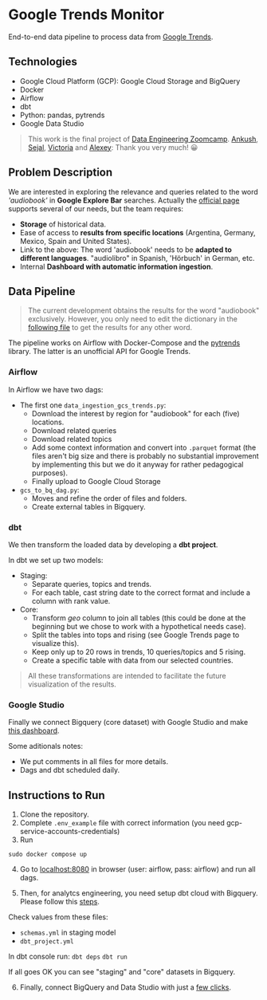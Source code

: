 # Google Trends Monitor

End-to-end data pipeline to process data from [Google Trends](https://trends.google.com).

## Technologies
- Google Cloud Platform (GCP): Google Cloud Storage and BigQuery
- Docker
- Airflow
- dbt
- Python: pandas, pytrends
- Google Data Studio

> This work is the final project of [Data Engineering Zoomcamp](https://github.com/DataTalksClub/data-engineering-zoomcamp). 
[Ankush](https://linkedin.com/in/ankushkhanna2), [Sejal](https://linkedin.com/in/vaidyasejal), [Victoria](https://www.linkedin.com/in/victoriaperezmola/) and [Alexey](https://linkedin.com/in/agrigorev): Thank you very much! 😀

## Problem Description
We are interested in exploring the relevance and queries related to the word *'audiobook'* in **Google Explore Bar** searches. Actually the [official page](https://trends.google.com) supports several of our needs, but the team requires:
- **Storage** of historical data.
- Ease of access to **results from specific locations** (Argentina, Germany, Mexico, Spain and United States).
- Link to the above: The word 'audiobook' needs to be **adapted to different languages**. "audiolibro" in Spanish, 'Hörbuch' in German, etc.
- Internal **Dashboard with automatic information ingestion**.

## Data Pipeline

> The current development obtains the results for the word "audiobook" exclusively. However, you only need to edit the dictionary in the [following file](dags/data_ingestion_gcs_trends.py#L26-L31) to get the results for any other word.

The pipeline works on Airflow with Docker-Compose and the [pytrends](https://github.com/GeneralMills/pytrends) library. The latter is an unofficial API for Google Trends.

### Airflow
In Airflow we have two dags:
- The first one `data_ingestion_gcs_trends.py`:
    - Download the interest by region for "audiobook" for each (five) locations.
    - Download related queries
    - Download related topics
    - Add some context information and convert into `.parquet` format (the files aren't big size and there is probably no substantial improvement by implementing this but we do it anyway for rather pedagogical purposes).
    - Finally upload to Google Cloud Storage
- `gcs_to_bq_dag.py`:
    - Moves and refine the order of files and folders.
    - Create external tables in Bigquery.

### dbt
We then transform the loaded data by developing a **dbt project**.

In dbt we set up two models:
- Staging: 
    - Separate queries, topics and trends. 
    - For each table, cast string date to the correct format and include a column with rank value. 
- Core: 
    - Transform *geo* column to join all tables (this could be done at the beginning but we chose to work with a hypothetical needs case).
    - Split the tables into tops and rising (see Google Trends page to visualize this).
    - Keep only up to 20 rows in trends, 10 queries/topics and 5 rising.
    - Create a specific table with data from our selected countries.

> All these transformations are intended to facilitate the future visualization of the results.

### Google Studio
Finally we connect Bigquery (core dataset) with Google Studio and make [this dashboard](https://datastudio.google.com/reporting/b750ff84-5922-411d-8609-53e7b300fa93).

Some aditionals notes:
- We put comments in all files for more details.
- Dags and dbt scheduled daily.

## Instructions to Run
1. Clone the repository.
2. Complete `.env_example` file with correct information (you need gcp-service-accounts-credentials)
3. Run

`sudo docker compose up`

4. Go to [localhost:8080](localhost:8080) in browser (user: airflow, pass: airflow) and run all dags.

5. Then, for analytcs engineering, you need setup dbt cloud with Bigquery. Please follow this [steps](https://github.com/DataTalksClub/data-engineering-zoomcamp/blob/main/week_4_analytics_engineering/dbt_cloud_setup.md).

Check values from these files: 
- `schemas.yml` in staging model
- `dbt_project.yml`

In dbt console run:
`dbt deps`
`dbt run`

If all goes OK you can see "staging" and "core" datasets in Bigquery.

6. Finally, connect BigQuery and Data Studio with just a [few clicks](https://support.google.com/datastudio/answer/6370296#zippy=%2Cin-this-article).
